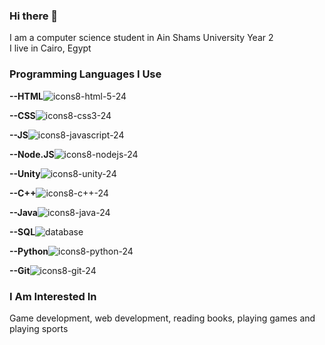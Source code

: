 ### Hi there 👋
I am a computer science student in Ain Shams University Year 2  
I live in Cairo, Egypt
### Programming Languages I Use
**--HTML**![icons8-html-5-24](https://user-images.githubusercontent.com/79015880/115799190-3a38da80-a3d8-11eb-9c4a-237026fa6103.png)
  
**--CSS**![icons8-css3-24](https://user-images.githubusercontent.com/79015880/115799245-55a3e580-a3d8-11eb-8238-cf1d072ee3be.png)
  
**--JS**![icons8-javascript-24](https://user-images.githubusercontent.com/79015880/115799295-71a78700-a3d8-11eb-8fa2-2eac46975332.png)
  
**--Node.JS**![icons8-nodejs-24](https://user-images.githubusercontent.com/79015880/115799323-8ab03800-a3d8-11eb-9e06-241ec6552a4c.png)
  
**--Unity**![icons8-unity-24](https://user-images.githubusercontent.com/79015880/115799125-16759480-a3d8-11eb-8901-a6a21a1b98be.png)
  
**--C++**![icons8-c++-24](https://user-images.githubusercontent.com/79015880/115799377-addae780-a3d8-11eb-9d6c-7933d68a44d5.png)
  
**--Java**![icons8-java-24](https://user-images.githubusercontent.com/79015880/115799410-bf23f400-a3d8-11eb-8ca6-44423d0ff2bb.png)
  
**--SQL**![database](https://user-images.githubusercontent.com/79015880/115799504-ea0e4800-a3d8-11eb-8574-bc3402675217.png)
  
**--Python**![icons8-python-24](https://user-images.githubusercontent.com/79015880/115799440-c9de8900-a3d8-11eb-81c1-9a8c9aefc24d.png)
  
**--Git**![icons8-git-24](https://user-images.githubusercontent.com/79015880/115799541-01e5cc00-a3d9-11eb-9ac8-5cc6ea4c7816.png)
  
### I Am Interested In
Game development, web development, reading books, playing games and playing sports



<!--
**MohamedAbdelAleem-cs/MohamedAbdelAleem-cs** is a ✨ _special_ ✨ repository because its `README.md` (this file) appears on your GitHub profile.

Here are some ideas to get you started:

- 🔭 I’m currently working on ...
- 🌱 I’m currently learning ...
- 👯 I’m looking to collaborate on ...
- 🤔 I’m looking for help with ...
- 💬 Ask me about ...
- 📫 How to reach me: ...
- 😄 Pronouns: ...
- ⚡ Fun fact: ...
-->
